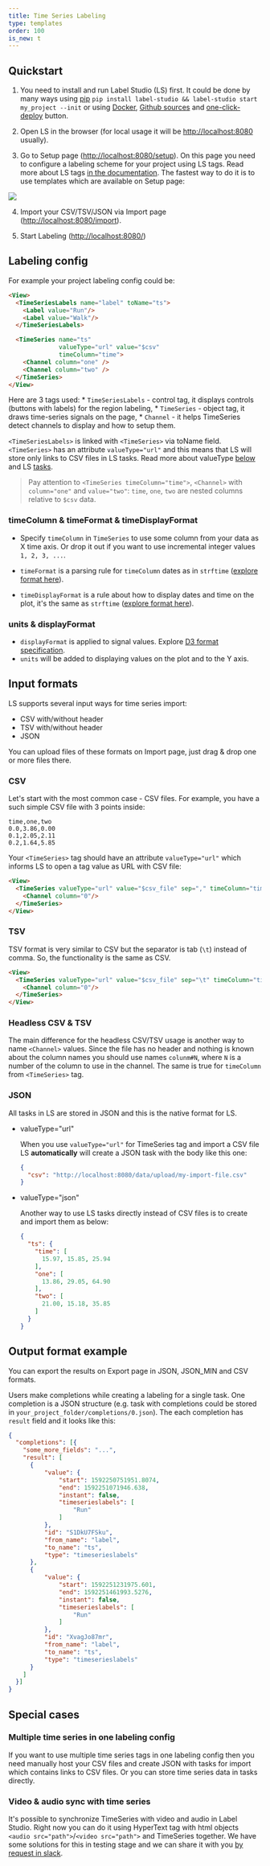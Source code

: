 ```yaml
---
title: Time Series Labeling 
type: templates
order: 100
is_new: t
---
```


## Quickstart 

<GIF-with-start-steps>

1. You need to install and run Label Studio (LS) first. It could be done by many ways using [pip](https://labelstud.io/guide/#Running-with-pip)
`pip install label-studio && label-studio start my_project --init` 
or using [Docker](https://labelstud.io/guide/#Running-with-Docker), [Github sources](https://labelstud.io/guide/#Running-from-source) and [one-click-deploy](https://github.com/heartexlabs/label-studio#one-click-deploy) button.

2. Open LS in the browser (for local usage it will be [http://localhost:8080](http://localhost:8080) usually).  

3. Go to Setup page ([http://localhost:8080/setup](http://localhost:8080/setup)). On this page you need to configure a labeling scheme for your project using LS tags. Read more about LS tags [in the documentation](/tags/timeseries.html). The fastest way to do it is to use templates which are available on Setup page:

  <img src="/images/release-080/ts-templates.png" class="gif-border" />

4. Import your CSV/TSV/JSON via Import page ([http://localhost:8080/import](http://localhost:8080/import)).

5. Start Labeling ([http://localhost:8080/](http://localhost:8080/))
  
## Labeling config
  
  For example your project labeling config could be: 
  
  ```html
  <View>
    <TimeSeriesLabels name="label" toName="ts">
      <Label value="Run"/>
      <Label value="Walk"/>
    </TimeSeriesLabels>
  
    <TimeSeries name="ts" 
                valueType="url" value="$csv"
                timeColumn="time">
      <Channel column="one" />
      <Channel column="two" />
    </TimeSeries>
  </View>
  ```
    
   Here are 3 tags used: 
       * `TimeSeriesLabels` - control tag, it displays controls (buttons with labels) for the region labeling,
       * `TimeSeries` - object tag, it draws time-series signals on the page, 
       * `Channel` - it helps TimeSeries detect channels to display and how to setup them.  

  `<TimeSeriesLabels>` is linked with `<TimeSeries>` via toName field. `<TimeSeries>` has an attribute `valueType="url"` and this means that LS will store only links to CSV files in LS tasks. Read more about valueType [below](/blog/release-080-time-series.html#JSON) and LS [tasks](/guide/tasks.html).
  
  > Pay attention to `<TimeSeries timeColumn="time">`, `<Channel>` with `column="one"` and `value="two"`: `time`, `one`, `two` are nested columns relative to `$csv` data. 


### timeColumn & timeFormat & timeDisplayFormat

* Specify `timeColumn` in `TimeSeries` to use some column from your data as X time axis. Or drop it out if you want to use incremental integer values `1, 2, 3, ...`. 

* `timeFormat` is a parsing rule for `timeColumn` dates as in `strftime` ([explore format here](http://www.cplusplus.com/reference/ctime/strftime/)).

* `timeDisplayFormat` is a rule about how to display dates and time on the plot, it's the same as `strftime` ([explore format here](http://www.cplusplus.com/reference/ctime/strftime/)). 

### units & displayFormat

* `displayFormat` is applied to signal values. Explore [D3 format specification](https://github.com/d3/d3-format#locale_format). 
* `units` will be added to displaying values on the plot and to the Y axis. 


## Input formats  

LS supports several input ways for time series import: 
* CSV with/without header
* TSV with/without header
* JSON

You can upload files of these formats on Import page, just drag & drop one or more files there. 


### CSV
Let's start with the most common case - CSV files. For example, you have a such simple CSV file with 3 points inside:

```csv
time,one,two
0.0,3.86,0.00
0.1,2.05,2.11
0.2,1.64,5.85
 ```

Your `<TimeSeries>` tag should have an attribute `valueType="url"` which informs 
LS to open a tag value as URL with CSV file:

```html
<View>
  <TimeSeries valueType="url" value="$csv_file" sep="," timeColumn="time">
    <Channel column="0"/>
  </TimeSeries>             
</View> 
```

### TSV 

TSV format is very similar to CSV but the separator is tab (`\t`) instead of comma. 
So, the functionality is the same as CSV.  

```html
<View>
  <TimeSeries valueType="url" value="$csv_file" sep="\t" timeColumn="time">
    <Channel column="0"/>
  </TimeSeries>
</View> 
```


### Headless CSV & TSV

The main difference for the headless CSV/TSV usage is another way to name `<Channel>` values. Since the file has no header and nothing is known about the column names you should use names `colunm#N`, where `N` is a number of the column to use in the channel. The same is true for `timeColumn` from `<TimeSeries>` tag. 
 

### JSON

All tasks in LS are stored in JSON and this is the native format for LS. 

* valueType="url" 

  When you use `valueType="url"` for TimeSeries tag and import a CSV file LS **automatically** will create a JSON task with the body like this one: 
  
  ```json
  {
    "csv": "http://localhost:8080/data/upload/my-import-file.csv"
  }
  ```

* valueType="json"
  
  Another way to use LS tasks directly instead of CSV files is to create and import them as below: 

  ```json
  {
    "ts": {
      "time": [
        15.97, 15.85, 25.94
      ],
      "one": [
        13.86, 29.05, 64.90
      ],
      "two": [
        21.00, 15.18, 35.85
      ]
    }
  }
  ```

## Output format example

You can export the results on Export page in JSON, JSON_MIN and CSV formats. 

Users make completions while creating a labeling for a single task. One completion is a JSON structure (e.g. task with completions could be stored in `your_project_folder/completions/0.json`). The each completion has `result` field and it looks like this:

```json
{
  "completions": [{
    "some_more_fields": "...",
    "result": [
      {
          "value": {
              "start": 1592250751951.8074,
              "end": 1592251071946.638,
              "instant": false,
              "timeserieslabels": [
                  "Run"
              ]
          },
          "id": "S1DkU7FSku",
          "from_name": "label",
          "to_name": "ts",
          "type": "timeserieslabels"
      },
      {
          "value": {
              "start": 1592251231975.601,
              "end": 1592251461993.5276,
              "instant": false,
              "timeserieslabels": [
                  "Run"
              ]
          },
          "id": "XvagJo87mr",
          "from_name": "label",
          "to_name": "ts",
          "type": "timeserieslabels"
      }
    ]
  }] 
}
```

## Special cases

### Multiple time series in one labeling config

If you want to use multiple time series tags in one labeling config then you need manually host your CSV files and create JSON with tasks for import which contains links to CSV files. Or you can store time series data in tasks directly. 

### Video & audio sync with time series

It's possible to synchronize TimeSeries with video and audio in Label Studio. Right now you can do it using HyperText tag with html objects `<audio src="path">`/`<video src="path">` and TimeSeries together. We have some solutions for this in testing stage and we can share it with you [by request in slack](https://join.slack.com/t/label-studio/shared_invite/zt-cr8b7ygm-6L45z7biEBw4HXa5A2b5pw).
